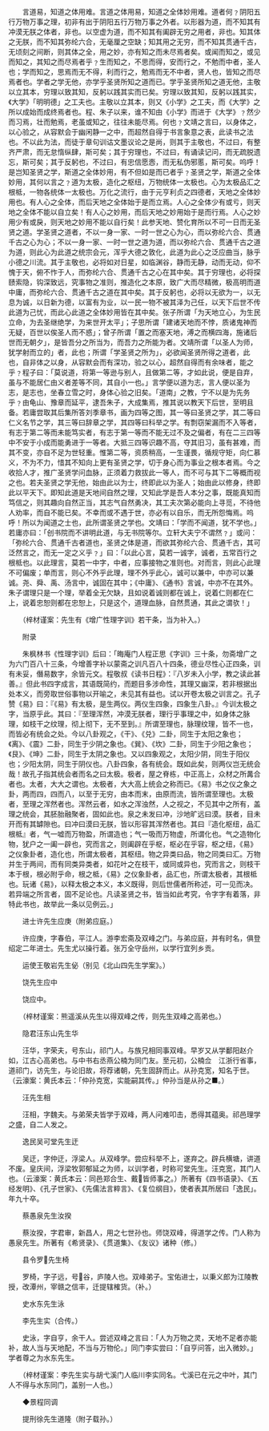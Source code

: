 <!-- { "loadSidebar": true } -->
　　言道易，知道之体用难。言道之体用易，知道之全体妙用难。道者何﹖阴阳五行万物万事之理，初非有出于阴阳五行万物万事之外者。以形器为道，而不知其有冲漠无朕之体者，非也。以空虚为道，而不知其有阖辟无穷之用者，非也。知其体之无朕，而不知其弥纶六合，无毫厘之空缺；知其用之无穷，而不知其贯通千古，无顷刻之间断，则其体之全，用之妙，亦有知之而未尽焉者矣。或闻而知之，或见而知之，其知之而尽焉者乎﹖生而知之，不思而得，安而行之，不勉而中者，圣人也；学而知之，思焉而无不得，利而行之，勉焉而无不中者，贤人也，皆知之而尽焉者也。学者之学无他，亦学乎圣贤所知之道而已。学乎圣贤所知之道无他，主敬以立其本，穷理以致其知，反躬以践其实而已矣。穷理以致其知，反躬以践其实，《大学》「明明德」之工夫也。主敬以立其本，则又《小学》之工夫，而《大学》之所以成始而成终焉者也。程、朱子以来，谁不知由《小学》而进于《大学》﹖然少而习焉，壮而勉焉，老虽或知之，往往未能尽焉。何也﹖文靖之言曰，以身体之，以心验之，从容默会于幽闲静一之中，而超然自得于书言象意之表，此读书之法也。不以此为法，而徒于章句训诂文墨议论之是尚，则其于主敬也，不过曰，有整齐严肃，而无怠惰纵肆，斯可矣；其于穷理也，不过曰，有诵读记问，而无疏脱遗忘，斯可矣；其于反躬也，不过曰，有忠信愿悫，而无私伪邪慝，斯可矣。呜呼！是岂知圣贤之学，斯道之全体妙用，有不但如是而已者乎﹖圣贤之学，斯道之全体妙用，其何以言之﹖道为太极，造化之枢纽，万物统体一太极也。心为太极品汇之根柢，一物各统体一太极也。万化之流行，由于元亨利贞之四德者，天地之全体妙用也。有人心之全体，而后天地之全体始于是而立焉。人心之全体少有或亏，则天地之全体不能以自立矣！有人心之妙用，而后天地之妙用始于是而行焉。人心之妙用少有或戾，则天地之妙用不能以自行矣！此参天地、赞化育所以不可一日而无圣贤之道。学圣贤之道者，不以一身一家、一时一世之心为心，而以弥纶六合、贯通千古之心为心；不以一身一家、一时一世之道为道，而以弥纶六合、贯通千古之道为道，则此心为此道之统宗会元，浑乎大德之敦化，此道为此心之泛应曲当，脉乎小德之川流。其于主敬也，必将如对日星，如临渊谷，静而无静，动而无动，仰不愧于天，俯不怍于人，而弥纶六合、贯通千古之心在其中矣。其于穷理也，必将探赜索隐，钩深致远，究事物之准则，推造化之本原，致广大而尽精微，极高明而道中庸，而弥纶六合、贯通千古之道在其中矣。其于反躬也，必将以无欲为一，以无息为诚，以日新为德，以富有为业，以一民一物不被其泽为己任，以天下后世不传此道为己忧，而此心此道之全体妙用皆在其中矣。张子所谓「为天地立心，为生民立命，为去圣继绝学，为来世开太平」；子思所谓「建诸天地而不悖，质诸鬼神而无疑，百世以俟圣人而不惑」；曾子所谓「置之而塞天地，溥之而横四海，施诸后世而无朝夕」，是皆吾分之所当为，而吾力之所能为者。文靖所谓「以圣人为师，犹学射而立的」者，此也；所谓「学圣贤之所为」，必欲闻圣贤所得之道者，此也，自非体之以身，从容默会而有深功，验之以心，超然自得而有余味者，能之乎﹖程子曰：「莫说道，将第一等逊与别人，且做第二等，才如此说，便是自弃，虽与不能居仁由义者差等不同，其自小一也。」言学便以道为志，言人便以圣为志，是志也，坐春立雪之时，身体心验之旧矣。「道南」之教，宁不以是为先务乎﹖由龟山、豫章而延平，逮吾朱子，大成集焉，推其说以教天下后世，至明且备。若庸尝取其后集所答刘季章书，画为四等之图，其一等曰圣贤之学，其二等曰仁义名节之学，其三等曰辞章之学，其四等曰科举之学。有剽窃架漏而不入等者，有志于第二等而未能笃实者，有志于第一等而不能无过不及之偏者，有在二三四等中不安于小成而能勇进于一等者。大抵三四等识趣不高，夺其旧习，虽有甚难，而其不变，亦自不足为世轻重。惟第二等，资质稍高，一生谨畏，循规守矩，向仁慕义，不为不力，惜其不知向上更有圣贤之学，切于身心而为事业之根本者焉。今之收拾人才，推广圣贤学问血脉，正须着力救拔此一等人，而不可与其下二等概而视之也。若夫圣贤之学无他，始由此以为士，终即此以为圣人；始由此以修身，终即此以平天下。即知此道是天地间自然之理，又知此学是吾人本分之事，既能真知而笃信之，则其趣向自然正当，其志气自然勇决，其工夫次第必能向上寻觅，不待他人劝率，而自不能已矣。不幸而或不遇于世，亦必有以自乐，而无所怨悔焉。呜呼！所以为闻道之士也，此所谓圣贤之学也。文靖曰：「学而不闻道，犹不学也。」若庸亦曰：「创书院而不讲明此道，与无书院等尔。立轩大夫宁不谓然﹖」或问：「弥纶六合、贯通千古者道也，圣贤之体是道，而欲其弥纶六合、贯通千古，其可泛然言之，而无一定之义乎﹖」曰：「以此心言，莫若一诚字，诚者，五常百行之根柢也。以此理言，莫若一中字，中者，应事接物之准则也。对而言，则此心此理不可偏废；单而言，则心不外乎此理，理不外乎此心，诚可以兼中，中亦可以兼诚。尧、舜、禹、汤言中，诚固在其中；《中庸》、《通书》言诚，中亦不在其外。朱子谓理只是一个理，举着全无欠缺，且如说着诚则都在诚上，说着仁则都在仁上，说着忠恕则都在忠恕上，只是这个，道理血脉，自然贯通，其此之谓欤！」

　　（梓材谨案：先生有《增广性理字训》若干条，当为补入。）

　　附录

　　朱枫林书《性理字训》后曰：「晦庵门人程正思《字训》三十条，勿斋增广之为六门百八十三条，今增善字补以蒙斋之训凡百八十四条，德业尽性心正四条，训有未妥，僭易数字，余皆元文。程敬叔《读书日程》：『八岁未入小学，教之读此甚善。』但此书四字成言，其语既简约，而题目多涉命性，其理又幽深，若非根据出处本义，而旁取世俗事物以开喻之，未见其有益也。试以开卷太极之训言之。孔子赞《易》曰：『《易》有太极，是生两仪。两仪生四象，四象生八卦。』今训太极之字，当原乎此。其曰：『至理浑然，冲漠无朕者，理行乎事理之中，如身体之脉理，如枝干之纹理，彻上彻下，无不至到。』所谓至理也，脉理纹理，皆不一也，而皆必有统会之处。今以八卦观之，《干》、《兑》二卦，同生于太阳之象也；《离》、《震》二卦，同生于少阴之象也。《巽》、《坎》二卦，同生于少阳之象也；《艮》、《坤》二卦，同生于太阴之象也。又以四象观之，太阳少阴，同生于阳仪也；少阳太阴，同生于阴仪也。八卦四象，各有统会。既如此矣，则两仪岂无统会哉！故孔子指其统会者而名之曰太极。极者，屋之脊栋，中正高上，众材之所冓合者也。太者，大大之谓也。太极者，大大高上统会之称而已。《易》书之仪之象之卦，两而四，四而八，以至于无穷，由本而末，由原而流，皆所谓至理也。太极者，至理之浑然者也。浑然云者，如水之浑浊然，人之视之，不见其中之所有，盖理之统会，其胚胎融聚者，固如此也。泉之未发曰冲，沙地旷远曰漠。朕者，目未开而有其罅隙也。曰冲曰漠曰无朕，皆以形容其浑然者也。其曰『造化枢纽，品汇根柢』者，气一嘘而万物盈，所谓造也；气一吸而万物虚，所谓化也。气之造物化物，犹户之一阖一辟也，究而言之，则阖辟在乎枢，枢必在乎容，枢之纽，《易》之仪象卦者，造化也，所谓太极者，其枢纽。物之异类曰品，物之同类曰汇。万物并生于两间，而有同类异类者，如花叶之在枝干，或同或异也，究而言之，则枝干本于根，根必附乎命，根之柢，《易》之仪象卦者，品汇也，所谓太极者，其根柢也。玩诸《易》，以释太极之本义，本义既得，则后世儒者所称述，可一见而决。若异端之所言者，固不足论也。凡读圣贤之书，皆当如此考究，令字字有着落，非特此书也，故举此一条以见例云。」

　　进士许先生应庚（附弟应庭。）

　　许应庚，字春伯，平江人。游李宏斋及双峰之门。与弟应庭，并有时名，俱登绍定二年进士。先生尤以操行着。张万全守岳州，以学行宜列乡贡。

　　运使王敬岩先生佖（别见《北山四先生学案》。）

　　饶先生应中

　　饶应中。

　　（梓材谨案：熊遥溪从先生以得双峰之传，则先生双峰之高弟也。）

　　隐君汪东山先生华

　　汪华，字荣夫，号东山，祁门人。与族兄相同事双峰。早岁又从学鄱阳赵介如，江古心高弟也。与中书右丞燕公楠为同门友。至元初，公楠佥　江浙行省事，道祁门，访先生，与论旧故，将荐诸朝，先生固辞而止。从孙克宽，知名于世。（云濠案：黄氏本云：「仲孙克宽，实能嗣其传。」仲孙当是从孙之■。）

　　汪先生相

　　汪相，字魏夫。与弟荣夫皆学于双峰，两人问难叩击，悉得其蕴奥。祁邑理学之盛，自二人发之。

　　逸民吴可堂先生迂

　　吴迂，字仲迂，浮梁人。从双峰学。尝应科举不上，遂弃之。辟兵横塘，讲道不废。皇庆间，浮梁牧郭郁延之为师，以训学者，时称可堂先生。汪克宽，其门人也。（云濠案：黄氏本云：同邑郑合生、戴皆师事之。）所著有《四书语录》、《五经发明》、《孔子世家》、《先儒法言粹言》、《复位纲目》，使者表其所居曰「逸民」。年九十卒。

　　蔡愚泉先生汝揆

　　蔡汝揆，字君审，新昌人，用之七世孙也。师饶双峰，得道学之传。门人称为愚泉先生。所著有《希贤录》、《贯道集》、《友议》诸种（修。）

　　县令罗先生椅

　　罗椅，字子远，号谷，庐陵人也。双峰弟子。宝佑进士，以秉义郎为江陵教授，改潭州，宰赣之信丰，迁提辖榷货。（补。）

　　史水东先生泳

　　李先生实（合传。）

　　史泳，字自亨，余干人。尝述双峰之言曰：「人为万物之灵，天地不足者亦能补，故人当与天地配，不当与万物伦。」同门李实尝曰：「自亨问答，出入微妙。」学者尊之为水东先生。

　　（梓材谨案：李先生实与胡弋溪门人临川李实同名。弋溪已在元之中叶，其门人不得与水东同门，盖别一人也。）

　　◆景程同调

　　提刑徐先生道隆（附子载孙。）

